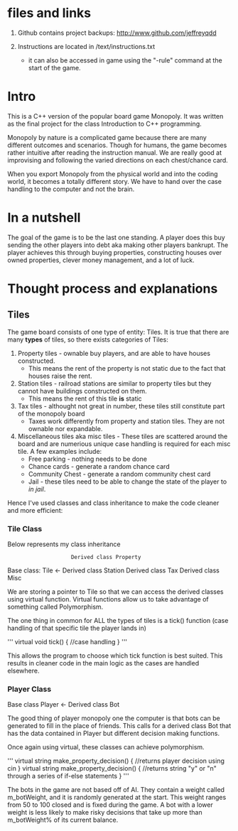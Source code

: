 # files and links
1. Github contains project backups: http://www.github.com/jeffreyqdd

2. Instructions are located in /text/instructions.txt
    * it can also be accessed in game using the "-rule" command at the start of the game.
 

# Intro
This is a C++ version of the popular board game Monopoly. It was written as the final project for the class Introduction to C++ programming. 


Monopoly by nature is a complicated game because there are many different outcomes and scenarios. Though for humans, the game becomes rather intuitive after reading the instruction manual. We are really good at improvising and following the varied directions on each chest/chance card.

When you export Monopoly from the physical world and into the coding world, it becomes a totally different story. We have to hand over the case handling to the computer and not the brain.

# In a nutshell

The goal of the game is to be the last one standing. A player does this buy sending the other players into debt aka making other players bankrupt. The player achieves this through buying properties, constructing houses over owned properties, clever money management, and a lot of luck. 

# Thought process and explanations

## Tiles
The game board consists of one type of entity: Tiles. It is true that there are many **types** of tiles, so there exists categories of Tiles:
1. Property tiles - ownable buy players, and are able to have houses constructed.
    * This means the rent of the property is not static due to the fact that houses raise the rent.
2. Station tiles - railroad stations are similar to property tiles but they cannot have buildings constructed on them.
    * This means the rent of this tile **is** static
3. Tax tiles - althought not great in number, these tiles still constitute part of the monopoly board
    * Taxes work differently from property and station tiles. They are not ownable nor expandable. 
4. Miscellaneous tiles aka misc tiles - These tiles are scattered around the board and are numerious unique case handling is required for each misc tile. A few examples include:
    * Free parking - nothing needs to be done 
    * Chance cards - generate a random chance card
    * Community Chest - generate a random community chest card
    * Jail - these tiles need to be able to change the state of the player to *in jail*.


Hence I've used classes and class inheritance to make the code cleaner and more efficient: 


### Tile Class

Below represents my class inheritance

                        Derived class Property
Base class: Tile <-     Derived class Station
                        Derived class Tax
                        Derived class Misc

We are storing a pointer to Tile so that we can access the derived classes using virtual function. Virtual functions allow us to take advantage of something called Polymorphism.

The one thing in common for ALL the types of tiles is a tick() function (case handling of that specific tile the player lands in)


'''
virtual void tick()
{
    //case handling
}
'''

This allows the program to choose which tick function is best suited. This results in cleaner code in the main logic as the cases are handled elsewhere.


### Player Class

Base class Player <-  Derived class Bot

The good thing of player monopoly one the computer is that bots can be generated to fill in the place of friends. This calls for a derived class Bot that has the data contained in Player but different decision making functions.

Once again using virtual, these classes can achieve polymorphism.

'''
virtual string make_property_decision()
{
    //returns player decision using cin
}
virtual string make_property_decision()
{
    //returns string "y" or "n" through a series of if-else statements
}
'''

The bots in the game are not based off of AI. They contain a weight called m_botWeight, and it is randomly generated at the start.
This weight ranges from 50 to 100 closed and is fixed during the game. A bot with a lower weight is less likely to make risky decisions that take up more than m_botWeight% of its current balance.

